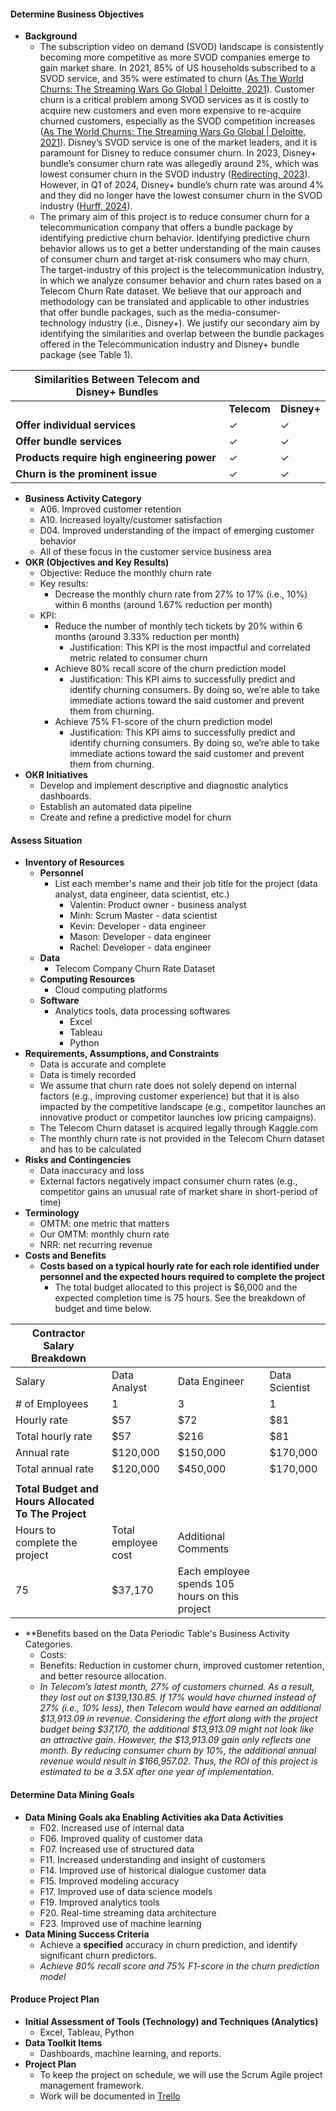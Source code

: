 #### **Determine Business Objectives**

-   **Background**
    -   The subscription video on demand (SVOD) landscape is consistently becoming more competitive as more SVOD companies emerge to gain market share. In 2021, 85% of US households subscribed to a SVOD service, and 35% were estimated to churn ([As The World Churns: The Streaming Wars Go Global \| Deloitte, 2021](https://www.deloitte.com/global/en/our-thinking/insights/industry/technology/technology-media-and-telecom-predictions/2022/streaming-video-churn-svod.html)). Customer churn is a critical problem among SVOD services as it is costly to acquire new customers and even more expensive to re-acquire churned customers, especially as the SVOD competition increases ([As The World Churns: The Streaming Wars Go Global \| Deloitte, 2021](https://www.deloitte.com/global/en/our-thinking/insights/industry/technology/technology-media-and-telecom-predictions/2022/streaming-video-churn-svod.html)). Disney’s SVOD service is one of the market leaders, and it is paramount for Disney to reduce consumer churn. In 2023, Disney+ bundle’s consumer churn rate was allegedly around 2%, which was lowest consumer churn in the SVOD industry ([Redirecting, 2023](https://www.indiewire.com/news/analysis/disney-bundle-cost-churn-rate-netflix-1234876494/)). However, in Q1 of 2024, Disney+ bundle’s churn rate was around 4% and they did no longer have the lowest consumer churn in the SVOD industry ([Hurff, 2024](https://churnkey.co/blog/churn-rates-for-streaming-services/)).
    -   The primary aim of this project is to reduce consumer churn for a telecommunication company that offers a bundle package by identifying predictive churn behavior. Identifying predictive churn behavior allows us to get a better understanding of the main causes of consumer churn and target at-risk consumers who may churn. The target-industry of this project is the telecommunication industry, in which we analyze consumer behavior and churn rates based on a Telecom Churn Rate dataset. We believe that our approach and methodology can be translated and applicable to other industries that offer bundle packages, such as the media-consumer-technology industry (i.e., Disney+). We justify our secondary aim by identifying the similarities and overlap between the bundle packages offered in the Telecommunication industry and Disney+ bundle package (see Table 1).

| **Similarities Between Telecom and Disney+ Bundles** |             |             |
|------------------------------------------------------|-------------|-------------|
|                                                      | **Telecom** | **Disney+** |
| **Offer individual services**                        | ✓           | ✓           |
| **Offer bundle services**                            | ✓           | ✓           |
| **Products require high engineering power**          | ✓           | ✓           |
| **Churn is the prominent issue**                     | ✓           | ✓           |

-   **Business Activity Category**
    -   A06. Improved customer retention
    -   A10. Increased loyalty/customer satisfaction
    -   D04. Improved understanding of the impact of emerging customer behavior
    -   All of these focus in the customer service business area
-   **OKR (Objectives and Key Results)**
    -   Objective: Reduce the monthly churn rate
    -   Key results:
        -   Decrease the monthly churn rate from 27% to 17% (i.e., 10%) within 6 months (around 1.67% reduction per month)
    -   KPI:
        -   Reduce the number of monthly tech tickets by 20% within 6 months (around 3.33% reduction per month)
            -   Justification: This KPI is the most impactful and correlated metric related to consumer churn
        -   Achieve 80% recall score of the churn prediction model
            -   Justification: This KPI aims to successfully predict and identify churning consumers. By doing so, we’re able to take immediate actions toward the said customer and prevent them from churning.
        -   Achieve 75% F1-score of the churn prediction model
            -   Justification: This KPI aims to successfully predict and identify churning consumers. By doing so, we’re able to take immediate actions toward the said customer and prevent them from churning.
-   **OKR Initiatives**
    -   Develop and implement descriptive and diagnostic analytics dashboards.
    -   Establish an automated data pipeline
    -   Create and refine a predictive model for churn

#### **Assess Situation**

-   **Inventory of Resources**
    -   **Personnel**
        -   List each member's name and their job title for the project (data analyst, data engineer, data scientist, etc.)
            -   Valentin: Product owner - business analyst
            -   Minh: Scrum Master - data scientist
            -   Kevin: Developer - data engineer
            -   Mason: Developer - data engineer
            -   Rachel: Developer - data engineer
    -   **Data**
        -   Telecom Company Churn Rate Dataset
    -   **Computing Resources**
        -   Cloud computing platforms
    -   **Software**
        -   Analytics tools, data processing softwares
            -   Excel
            -   Tableau
            -   Python
-   **Requirements, Assumptions, and Constraints**
    -   Data is accurate and complete
    -   Data is timely recorded
    -   We assume that churn rate does not solely depend on internal factors (e.g., improving customer experience) but that it is also impacted by the competitive landscape (e.g., competitor launches an innovative product or competitor launches low pricing campaigns).
    -   The Telecom Churn dataset is acquired legally through Kaggle.com
    -   The monthly churn rate is not provided in the Telecom Churn dataset and has to be calculated
-   **Risks and Contingencies**
    -   Data inaccuracy and loss
    -   External factors negatively impact consumer churn rates (e.g., competitor gains an unusual rate of market share in short-period of time)
-   **Terminology**
    -   OMTM: one metric that matters
    -   Our OMTM: monthly churn rate
    -   NRR: net recurring revenue
-   **Costs and Benefits**
    -   **Costs based on a typical hourly rate for each role identified under personnel and the expected hours required to complete the project**
        -   The total budget allocated to this project is \$6,000 and the expected completion time is 75 hours. See the breakdown of budget and time below.

| **Contractor Salary Breakdown**                     |                     |                                                |                |
|-----------------------------------------------------|---------------------|------------------------------------------------|----------------|
| Salary                                              | Data Analyst        | Data Engineer                                  | Data Scientist |
| \# of Employees                                     | 1                   | 3                                              | 1              |
| Hourly rate                                         | \$57                | \$72                                           | \$81           |
| Total hourly rate                                   | \$57                | \$216                                          | \$81           |
| Annual rate                                         | \$120,000           | \$150,000                                      | \$170,000      |
| Total annual rate                                   | \$120,000           | \$450,000                                      | \$170,000      |
|                                                     |                     |                                                |                |
| **Total Budget and Hours Allocated To The Project** |                     |                                                |                |
| Hours to complete the project                       | Total employee cost | Additional Comments                            |                |
| 75                                                  | \$37,170            | Each employee spends 105 hours on this project |                |

-   **Benefits based on the Data Periodic Table's Business Activity Categories.
    -   Costs:
    -   Benefits: Reduction in customer churn, improved customer retention, and better resource allocation.
    -   *In Telecom’s latest month, 27% of customers churned. As a result, they lost out on \$139,130.85. If 17% would have churned instead of 27% (i.e., 10% less), then Telecom would have earned an additional \$13,913.09 in revenue. Considering the effort along with the project budget being \$37,170, the additional \$13,913.09 might not look like an attractive gain. However, the \$13,913.09 gain only reflects one month. By reducing consumer churn by 10%, the additional annual revenue would result in \$166,957.02. Thus, the ROI of this project is estimated to be a 3.5X after one year of implementation.*

#### **Determine Data Mining Goals**

-   **Data Mining Goals aka Enabling Activities aka Data Activities**
    -   F02. Increased use of internal data
    -   F06. Improved quality of customer data
    -   F07. Increased use of structured data
    -   F11. Increased understanding and insight of customers
    -   F14. Improved use of historical dialogue customer data
    -   F15. Improved modeling accuracy
    -   F17. Improved use of data science models
    -   F19. Improved analytics tools
    -   F20. Real-time streaming data architecture
    -   F23. Improved use of machine learning
-   **Data Mining Success Criteria**
    -   Achieve a **specified** accuracy in churn prediction, and identify significant churn predictors.
    -   *Achieve 80% recall score and 75% F1-score in the churn prediction model*

#### **Produce Project Plan**

-   **Initial Assessment of Tools (Technology) and Techniques (Analytics)**
    -   Excel, Tableau, Python
-   **Data Toolkit Items**
    -   Dashboards, machine learning, and reports.
-   **Project Plan**
    -   To keep the project on schedule, we will use the Scrum Agile project management framework.
    -   Work will be documented in [Trello](https://trello.com/b/4zCHAuvB/bsan-6080-02-project-disconnected-unveiling-patterns-in-telecom-churn)
